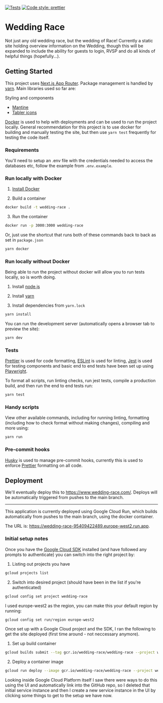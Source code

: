 [![Tests](https://github.com/cjrace/wedding-race/actions/workflows/tests.yml/badge.svg)](https://github.com/cjrace/wedding-race/actions/workflows/tests.yml)
[![Code style: prettier](https://img.shields.io/badge/code_style-prettier-ff69b4.svg?style=flat)](https://github.com/prettier/prettier)

# Wedding Race

Not just any old wedding race, but the wedding of Race! Currently a static site holding overview information on the Wedding, though this will be expanded to include the ability for guests to login, RVSP and do all kinds of helpful things (hopefully...).

## Getting Started

This project uses [Next.js App Router](https://nextjs.org/docs/app). Package management is handled by [yarn](https://yarnpkg.com/getting-started). Main libraries used so far are:

Styling and components

- [Mantine](https://mantine.dev/)
- [Tabler icons](https://tabler-icons.io/)

[Docker](https://www.docker.com/) is used to help with deployments and can be used to run the project locally. General recommendation for this project is to use docker for building and manually testing the site, but then use `yarn test` frequently for testing the code itself.

### Requirements

You'll need to setup an .env file with the credentials needed to access the databases etc, follow the example from `.env.example`.

### Run locally with Docker

1. [Install Docker](https://docs.docker.com/get-docker/)

2. Build a container

```bash
docker build -t wedding-race .
```

3. Run the container

```bash
docker run -p 3000:3000 wedding-race
```

Or, just use the shortcut that runs both of these commands back to back as set in `package.json`

```bash
yarn docker
```

### Run locally without Docker

Being able to run the project without docker will allow you to run tests locally, so is worth doing.

1. Install [node.js](https://nodejs.org/en/download)

2. Install [yarn](https://yarnpkg.com/getting-started/install)

3. Install dependencies from `yarn.lock`

```bash
yarn install
```

You can run the development server (automatically opens a browser tab to preview the site):

```bash
yarn dev
```

### Tests

[Prettier](https://prettier.io/) is used for code formatting, [ESLint](https://eslint.org/) is used for linting, [Jest](https://jestjs.io/) is used for testing components and basic end to end tests have been set up using [Playwright](https://playwright.dev/).

To format all scripts, run linting checks, run jest tests, compile a production build, and then run the end to end tests run:

```bash
yarn test
```

### Handy scripts

View other available commands, including for running linting, formatting (including how to check format without making changes), compiling and more using:

```bash
yarn run
```

### Pre-commit hooks

[Husky](https://typicode.github.io/husky) is used to manage pre-commit hooks, currently this is used to enforce [Prettier](https://prettier.io/) formatting on all code.

## Deployment

We'll eventually deploy this to https://www.wedding-race.com/. Deploys will be automatically triggered from pushes to the main branch.

---

This application is currently deployed using Google Cloud Run, which builds automatically from pushes to the main branch, using the docker container.

The URL is: https://wedding-race-95409422489.europe-west2.run.app.

### Initial setup notes

Once you have the [Google Cloud SDK](https://cloud.google.com/sdk?hl=en) installed (and have followed any prompts to authenticate) you can switch into the right project by:

1. Listing out projects you have

```bash
gcloud projects list
```

2. Switch into desired project (should have been in the list if you're authenticated)

```bash
gcloud config set project wedding-race
```

I used europe-west2 as the region, you can make this your default region by running:

```bash
gcloud config set run/region europe-west2
```

Once set up with a Google Cloud project and the SDK, I ran the following to get the site deployed (first time around - not neccessary anymore).

1. Set up build container

```bash
gcloud builds submit --tag gcr.io/wedding-race/wedding-race --project wedding-race
```

2. Deploy a container image

```bash
gcloud run deploy --image gcr.io/wedding-race/wedding-race --project wedding-race --platform managed --allow-unauthenticated
```

Looking inside Google Cloud Platform itself I saw there were ways to do this using the UI and automatically link into the GitHub repo, so I deleted that initial service instance and then I create a new service instance in the UI by clicking some things to get to the setup we have now.
